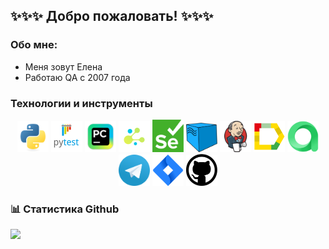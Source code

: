 ## ✨✨✨ Добро пожаловать! ✨✨✨

### Обо мне:
- Меня зовут Елена
- Работаю QA с 2007 года

### Технологии и инструменты
<p  align="center">

<img src="images/python-original.svg" width="50" title="Python">
<img src="images/pytest.png" width="50" title="Pytest"> 
<img src="images/intellij_pycharm.png" width="50" title="PyCharm"> 
<img src="images/selene.png" width="50" title="Selene"> 
<img src="images/selenium.png" width="50" title="Selenium"> 
<img src="images/selenoid.png" width="50" title="Selenoid"> 
<img src="images/jenkins.png" width="50" title="Jenkins"> 
<img src="images/allure_report.png" width="50" title="Allure Report"> 
<img src="images/allure_testops.png" width="50" title="Allure TestOps"> 
<img src="images/tg.png" width="50" title="Telegram"> 
<img src="images/jira.png" width="50" title="Jira"> 
<img src="images/github.png" width="50" title="GitHub">
</p>

### 📊 Статистика Github
![](https://github-profile-summary-cards.vercel.app/api/cards/stats?username=lenalenalena3&theme=solarized_dark)
